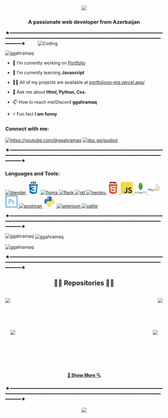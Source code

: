 <h3 align="center">
  <img src="https://readme-typing-svg.herokuapp.com/?lines=Hi+There!+👋;+Im+Ggahramaq!;&center=true&size=30">
</h3>
<h3 align="center">A passionate web developer from Azerbaijan</h3>
★━━━━━━━━━━━━━━━━━━━━━━━━━━━━━━━━━━━━━━━━━━━━━━━━━━━━━━━━━━━━━━━━━━━━━━━━━━━━━━━━━━━━━━━━━━━━━━━━━━━━━━━━━━━━━━━━━━━━━━━━━━━★
<img align="right" alt="Coding" width="400" src="https://cdn.dribbble.com/users/1162077/screenshots/3848914/media/7ed7d5ca074b48b328150e5a231e8d1f.gif">

<p align="left"> <img src="https://komarev.com/ghpvc/?username=ggahramaq&label=Profile%20views&color=0e75b6&style=flat" alt="ggahramaq" /> </p>

- 🔭 I’m currently working on [Portfolio](portfoliooo-eta.vercel.app/)

- 🌱 I’m currently learning **Javascript**

- 👨‍💻 All of my projects are available at [portfoliooo-eta.vercel.app/](portfoliooo-eta.vercel.app/)

- 💬 Ask me about **Html, Python, Css.**

- 📫 How to reach me/Discord **ggahramaq**

- ⚡ Fun fact **I am funny**



<h3 align="left">Connect with me:</h3>
<p align="left">
<a href="https://www.youtube.com/c/https://youtube.com/@ggahramaq" target="blank"><img align="center" src="https://raw.githubusercontent.com/rahuldkjain/github-profile-readme-generator/master/src/images/icons/Social/youtube.svg" alt="https://youtube.com/@ggahramaq" height="30" width="40" /></a>
<a href="https://discord.gg/dsc.gg/gusbot" target="blank"><img align="center" src="https://raw.githubusercontent.com/rahuldkjain/github-profile-readme-generator/master/src/images/icons/Social/discord.svg" alt="dsc.gg/gusbot" height="30" width="40" /></a>
</p>

★━━━━━━━━━━━━━━━━━━━━━━━━━━━━━━━━━━━━━━━━━━━━━━━━━━━━━━━━━━━━━━━━━━━━━━━━━━━━━━━━━━━━━━━━━━━━━━━━━━━━━━━━━━━━━━━━━━━━━━━━━━━★

<h3 align="left">Languages and Tools:</h3>
<p align="left"> <a href="https://www.blender.org/" target="_blank" rel="noreferrer"> <img src="https://download.blender.org/branding/community/blender_community_badge_white.svg" alt="blender" width="40" height="40"/> </a> <a href="https://www.w3schools.com/css/" target="_blank" rel="noreferrer"> <img src="https://raw.githubusercontent.com/devicons/devicon/master/icons/css3/css3-original-wordmark.svg" alt="css3" width="40" height="40"/> </a> <a href="https://www.figma.com/" target="_blank" rel="noreferrer"> <img src="https://www.vectorlogo.zone/logos/figma/figma-icon.svg" alt="figma" width="40" height="40"/> </a> <a href="https://flask.palletsprojects.com/" target="_blank" rel="noreferrer"> <img src="https://www.vectorlogo.zone/logos/pocoo_flask/pocoo_flask-icon.svg" alt="flask" width="40" height="40"/> </a> <a href="https://git-scm.com/" target="_blank" rel="noreferrer"> <img src="https://www.vectorlogo.zone/logos/git-scm/git-scm-icon.svg" alt="git" width="40" height="40"/> </a> <a href="https://heroku.com" target="_blank" rel="noreferrer"> <img src="https://www.vectorlogo.zone/logos/heroku/heroku-icon.svg" alt="heroku" width="40" height="40"/> </a> <a href="https://www.w3.org/html/" target="_blank" rel="noreferrer"> <img src="https://raw.githubusercontent.com/devicons/devicon/master/icons/html5/html5-original-wordmark.svg" alt="html5" width="40" height="40"/> </a> <a href="https://developer.mozilla.org/en-US/docs/Web/JavaScript" target="_blank" rel="noreferrer"> <img src="https://raw.githubusercontent.com/devicons/devicon/master/icons/javascript/javascript-original.svg" alt="javascript" width="40" height="40"/> </a> <a href="https://www.mongodb.com/" target="_blank" rel="noreferrer"> <img src="https://raw.githubusercontent.com/devicons/devicon/master/icons/mongodb/mongodb-original-wordmark.svg" alt="mongodb" width="40" height="40"/> </a> <a href="https://www.mysql.com/" target="_blank" rel="noreferrer"> <img src="https://raw.githubusercontent.com/devicons/devicon/master/icons/mysql/mysql-original-wordmark.svg" alt="mysql" width="40" height="40"/> </a> <a href="https://www.photoshop.com/en" target="_blank" rel="noreferrer"> <img src="https://raw.githubusercontent.com/devicons/devicon/master/icons/photoshop/photoshop-line.svg" alt="photoshop" width="40" height="40"/> </a> <a href="https://postman.com" target="_blank" rel="noreferrer"> <img src="https://www.vectorlogo.zone/logos/getpostman/getpostman-icon.svg" alt="postman" width="40" height="40"/> </a> <a href="https://www.python.org" target="_blank" rel="noreferrer"> <img src="https://raw.githubusercontent.com/devicons/devicon/master/icons/python/python-original.svg" alt="python" width="40" height="40"/> </a> <a href="https://www.selenium.dev" target="_blank" rel="noreferrer"> <img src="https://raw.githubusercontent.com/detain/svg-logos/780f25886640cef088af994181646db2f6b1a3f8/svg/selenium-logo.svg" alt="selenium" width="40" height="40"/> </a> <a href="https://www.sqlite.org/" target="_blank" rel="noreferrer"> <img src="https://www.vectorlogo.zone/logos/sqlite/sqlite-icon.svg" alt="sqlite" width="40" height="40"/> </a> </p>

★━━━━━━━━━━━━━━━━━━━━━━━━━━━━━━━━━━━━━━━━━━━━━━━━━━━━━━━━━━━━━━━━━━━━━━━━━━━━━━━━━━━━━━━━━━━━━━━━━━━━━━━━━━━━━━━━━━━━━━━━━━━★

<p><img align="left" src="https://github-readme-stats.vercel.app/api/top-langs?username=ggahramaq&show_icons=true&locale=en&layout=compact" alt="ggahramaq" /></p>

<p>&nbsp;<img align="center" src="https://github-readme-stats.vercel.app/api?username=ggahramaq&show_icons=true&locale=en" alt="ggahramaq" /></p>

<p><img align="center" src="https://github-readme-streak-stats.herokuapp.com/?user=ggahramaq&" alt="ggahramaq" /></p>


★━━━━━━━━━━━━━━━━━━━━━━━━━━━━━━━━━━━━━━━━━━━━━━━━━━━━━━━━━━━━━━━━━━━━━━━━━━━━━━━━━━━━━━━━━━━━━━━━━━━━━━━━━━━━━━━━━━━━━━━━━━━★

<h2 align="center">👨‍💻 Repositories 👨‍💻</h2>
<br>
<div width="100%" align="center">
  <a align="right" href="https://github.com/Ggahramaq/ggahramaq" title="Data Structures"><img align="left" height="115" src="https://github-readme-stats.vercel.app/api/pin/?username=ggahramaq&repo=ggahramaq&theme=react&border_color=61dafb&border_radius=10"></a>
  <a align="left" href="https://github.com/ggahramaq/ggahramaq" title="Chat & Fresh"><img align="right" height="115" src="https://github-readme-stats.vercel.app/api/pin/?username=ggahramaq&repo=ggahramaq&theme=react&border_color=61dafb&border_radius=10"></a>
</div>
<br/><br/><br/><br/><br/><br/>
<div width="100%" align="center">
  <a align="left" href="https://github.com/ggahramaq/ggahramaq" title="Expense Tracker"><img align="left" height="115" src="https://github-readme-stats.vercel.app/api/pin/?username=ggahramaq&repo=ggahramaq&theme=react&border_color=61dafb&border_radius=10"></a>
  <a align="right" href="https://github.com/ggahramaq/ggahramaq" title="Copy&Move Forgery Detection With DCT"><img align="right" height="115" src="https://github-readme-stats.vercel.app/api/pin/?username=ggahramaq&repo=ggahramaq&theme=react&border_color=61dafb&border_radius=10"></a>
</div>

<br><br><br><br><br><br>

<h4 align="center">
  <a href="https://github.com/KushalTanna24?tab=repositories" title="Show Repositories">🔎 Show More 🔍</a>
</h4>



★━━━━━━━━━━━━━━━━━━━━━━━━━━━━━━━━━━━━━━━━━━━━━━━━━━━━━━━━━━━━━━━━━━━━━━━━━━━━━━━━━━━━━━━━━━━━━━━━━━━━━━━━━━━━━━━━━━━━━━━━━━━★

<h4 align="center">
  <img src="https://readme-typing-svg.herokuapp.com/?lines=Goodbye+👋+!;&center=true&size=30">
</h4>

